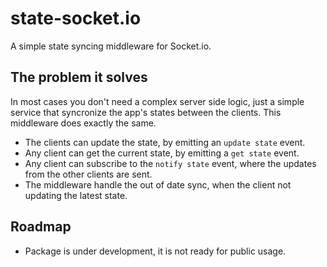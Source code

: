 # state-socket.io

A simple state syncing middleware for Socket.io. 

## The problem it solves

In most cases you don't need a complex server side logic, just a simple service
that syncronize the app's states between the clients. This middleware does exactly
the same.

* The clients can update the state, by emitting an `update state` event.
* Any client can get the current state, by emitting a `get state` event.
* Any client can subscribe to the `notify state` event, where the updates from the other clients are sent.
* The middleware handle the out of date sync, when the client not updating the latest state.

## Roadmap

* Package is under development, it is not ready for public usage.